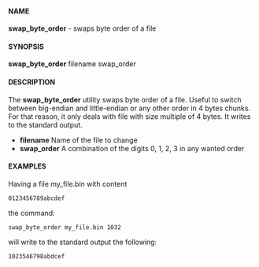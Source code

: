 #### NAME

  **swap_byte_order** - swaps byte order of a file

#### SYNOPSIS

  **swap_byte_order** filename swap_order

#### DESCRIPTION

The **swap_byte_order** utility swaps byte order of a file. Useful to switch
between big-endian and little-endian or any other order in 4 bytes chunks.
For that reason, it only deals with file with size multiple of 4 bytes. It
writes to the standard output.

  - **filename**    Name of the file to change
  - **swap_order**  A combination of the digits 0, 1, 2, 3 in any wanted order

#### EXAMPLES

Having a file my_file.bin with content
```
0123456789abcdef
```

the command:

```
swap_byte_order my_file.bin 1032
```

will write to the standard output the following:

```
1023546798abdcef
```
